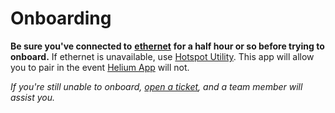 # Onboarding

**Be sure you've connected to** [**ethernet**](../../helium-glossary.md#ethernet) **for a half hour or so before trying to onboard.** If ethernet is unavailable, use [Hotspot Utility](../hotspot/sd-diagnostics/helium-hotspot-utility.md). This app will allow you to pair in the event [Helium App](../../helium-glossary.md#helium-app) will not.

_If you're still unable to onboard,_ [_open a ticket_](broken-reference)_, and a team member will assist you._
